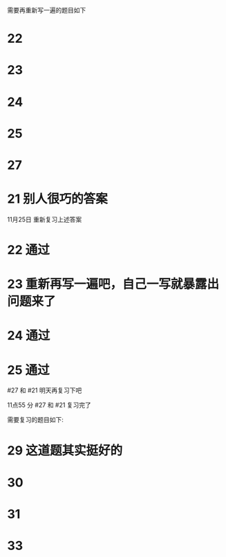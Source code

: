 需要再重新写一遍的题目如下

# 22
# 23
# 24
# 25
# 27
# 21  别人很巧的答案

11月25日 重新复习上述答案

# 22 通过

# 23  重新再写一遍吧，自己一写就暴露出问题来了

# 24 通过

# 25 通过


#27 和 #21  明天再复习下吧

11点55 分 #27  和 #21  复习完了

需要复习的题目如下:

# 29 这道题其实挺好的

# 30
# 31
# 33 